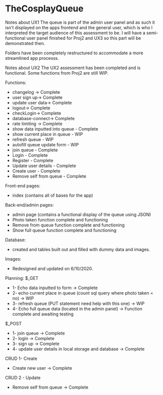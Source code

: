 # TheCosplayQueue

Notes about UX1
The queue is part of the admin user panel and as such it isn't displayed on the apps frontend and the general user, which is who I interpreted the target audience of this assessment to be. I will have a semi-functional user panel finished for Proj2 and UX3 so this part will be demonstrated then. 

Folders have been completely restructured to accommodate a more streamlined app processs. 

Notes about UX2
The UX2 assessment has been completed and is functional. Some functions from Proj2 are still WIP.

Functions:
- changelog -> Complete
- user sign up-> Complete
- update user data-> Complete
- logout-> Complete
- checkLogin-> Complete
- database-connect-> Complete
- rate limiting -> Complete
- show data inputted into queue - Complete
- show current place in queue - WIP
- refresh queue - WIP
- autofill queue update form - WIP
- join queue - Complete
- Login - Complete
- Register - Complete
- Update user details - Complete
- Create user - Complete
- Remove self from queue - Complete

Front-end pages:
- index (contains all of bases for the app)

Back-end/admin pages:
- admin page (contains a functional display of the queue using JSON)
- Photo taken function complete and functioning
- Remove from queue function complete and functioning
- Show full queue function complete and functioning

Database:
- created and tables built out and filled with dummy data and images.
 
Images:
- Redesigned and updated on 6/10/2020.

Planning:
$_GET
- 1- Echo data inputted to form -> Complete
- 2- echo current place in queue (count sql query where photo taken = no) -> WIP
- 3- refresh queue (PUT statement need help with this one) -> WIP
- 4- Echo full queue data (located in the admin panel) -> Function complete and awaiting testing

$_POST
- 1- join queue -> Complete
- 2- login -> Complete
- 3- sign up -> Complete
- 4- update user details in local storage and database -> Complete

CRUD 1- Create
- Create new user -> Complete

CRUD 2 - Update
- Remove self from queue -> Complete
